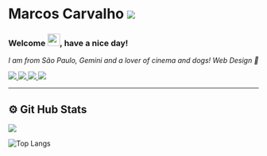 
 
 <h1> Marcos Carvalho  <img src="https://komarev.com/ghpvc/?username=MVGC1989&label=Profile Views&style=plastic&color=044289" /> </h1>
 
 <h3 align = "justify"> Welcome <img src="https://media.giphy.com/media/hvRJCLFzcasrR4ia7z/giphy.gif" width="25px">, have a nice day!</h3>
 
 
 
<p align = "justify"><i> I am from São Paulo, Gemini and a lover of cinema and dogs! Web Design 🖤</i></p>
 
<p align="left">
 

<a href="mailto:mailto:mvgc1989@gmail.com">
    <img src="https://img.shields.io/badge/-mvgc1989@gmail.com-c14438?style=plastic&logo=Gmail&logoColor=white&link=mailto:mvgc1989@gmail.com" />
  </a>

<a href="https://www.linkedin.com/in/mvgc89/" target="_blank">
    <img src="https://img.shields.io/badge/-Marcos Carvalho-blue?style=plastic&logo=Linkedin&logoColor=white&link=https://www.linkedin.com/in/mvgc89/" />
  </a>

<a href="https://mvgc1989.github.io/Meu-Site/index.html" target="_blank">
    <img src="https://img.shields.io/badge/Website-Marcos Carvalho-1f425f.svg?style=plastic&color=044289" />
 </a>
 
  
 <a href="">
    <img src="https://img.shields.io/badge/-Marcos Carvalho 5597-7389D8?style=plastic&logo=Discord&logoColor=white"/>
 </a>

</p>

 ___
 
<h2> ⚙️ Git Hub Stats</h2>

<a href="https://github.com/MVGC1989?tab=followers" target="_blank">
    <img src="https://img.shields.io/github/followers/MVGC1989.svg?style=social&label=Follow&maxAge=2592000"/>
</a>


![Top Langs](https://github-readme-stats.vercel.app/api/top-langs/?username=MVGC1989&hide=TeX&layout=compact)
